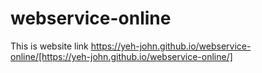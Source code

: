 # webservice-online

This is website link
https://yeh-john.github.io/webservice-online/[https://yeh-john.github.io/webservice-online/]
